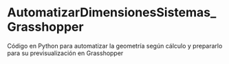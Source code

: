 # AutomatizarDimensionesSistemas_Grasshopper
Código en Python para automatizar la geometría según cálculo y prepararlo para su previsualización en Grasshopper
